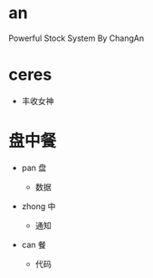 # an

Powerful Stock System By ChangAn

# ceres

- 丰收女神

# 盘中餐

- pan 盘

  - 数据

- zhong 中

  - 通知

- can 餐
  - 代码
